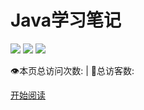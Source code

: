 <div class="cover-main">

<h1 id="toBeTopJavaer">
<a><span>Java学习笔记</span></a></h1>



![](https://img.shields.io/badge/version-v1.0.0-green.svg) ![](https://img.shields.io/badge/author-wuwuwuwpx-yellow.svg) ![](https://img.shields.io/badge/license-GPL-blue.svg)


<span id="busuanzi_container_site_pv" style="display: inline;">
    👁️本页总访问次数:<span id="busuanzi_value_site_pv"></span> 
</span>
<span id="busuanzi_container_site_uv" style="display: inline;"> 
    | 🧑总访客数: <span id="busuanzi_value_site_uv"></span>
</span>


<a href="#/menu">开始阅读</a></p></div><div class="mask"></div></section>
